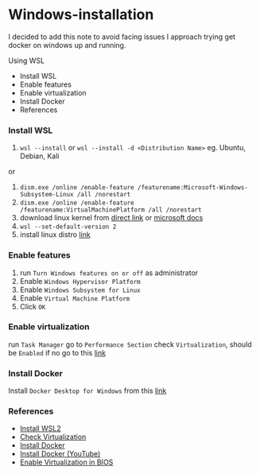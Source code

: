 # Windows-installation
I decided to add this note to avoid facing issues I approach trying get docker on windows up and running.

Using WSL
* Install WSL
* Enable features
* Enable virtualization
* Install Docker
* References

### Install WSL
1. `wsl --install` or `wsl --install -d <Distribution Name>` eg. Ubuntu, Debian, Kali

or

1. `dism.exe /online /enable-feature /featurename:Microsoft-Windows-Subsystem-Linux /all /norestart`
2. `dism.exe /online /enable-feature /featurename:VirtualMachinePlatform /all /norestart`
3. download linux kernel from [direct link](https://wslstorestorage.blob.core.windows.net/wslblob/wsl_update_x64.msi) or [microsoft docs](https://docs.microsoft.com/en-us/windows/wsl/install-win10#step-4---download-the-linux-kernel-update-package)
4. `wsl --set-default-version 2`
5. install linux distro [link](https://docs.microsoft.com/en-us/windows/wsl/install-win10#step-6---install-your-linux-distribution-of-choice)

### Enable features
1. run `Turn Windows features on or off` as administrator
2. Enable `Windows Hypervisor Platform`
3. Enable `Windows Subsystem for Linux`
4. Enable `Virtual Machine Platform`
5. Click `OK`

### Enable virtualization
run `Task Manager`
go to `Performance Section`
check `Virtualization`, should be `Enabled`
if no go to this [link](https://www.minitool.com/news/enable-virtualization-windows-10.html#:~:text=Enable%20Virtualization%20Windows%2010%20in%20BIOS%201%20Power,that%2C%20save%20the%20changes%20and%20reboot%20your%20computer.)

### Install Docker
Install `Docker Desktop for Windows` from this [link](https://docs.docker.com/docker-for-windows/install/)

### References
* [Install WSL2](https://docs.microsoft.com/en-us/windows/wsl/install-win10)
* [Check Virtualization](https://docs.docker.com/docker-for-windows/troubleshoot/#virtualization-must-be-enabled)
* [Install Docker](https://docs.docker.com/docker-for-windows/install/)
* [Install Docker (YouTube)](https://www.youtube.com/watch?v=5RQbdMn04Oc&t=31s)
* [Enable Virtualization in BIOS](https://www.minitool.com/news/enable-virtualization-windows-10.html)
